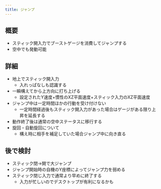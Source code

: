 ```yaml
---
title: ジャンプ
---
```


## 概要
* スティック開入力でブーストゲージを消費してジャンプする
* 空中でも発動可能

## 詳細
* 地上でスティック開入力
    * 入れっぱなしも認識する
* 一瞬構えてから上方向に打ち上げる
    * 設定されたY速度+慣性のXZ平面速度+スティック入力のXZ平面速度
* ジャンプ中は一定時間ほかの行動を受け付けない
    * 一定時間経過後もスティック開入力があった場合はゲージがある限り上昇を延長する
* 動作終了後は通常の空中ステータスに移行する
* 旋回・自動旋回について
    * 構え時に相手を補足していた場合ジャンプ中に向き直る

## 後で検討
* スティック閉→開で大ジャンプ
* ジャンプ開始時の自機のY座標によってジャンプ力を弱める
* スティック閉じ入力で通常より早めに終了する
    * 入力が忙しいのでデスクトップが有利になるかも
